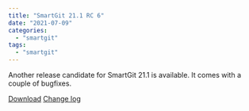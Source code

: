 ```yaml
---
title: "SmartGit 21.1 RC 6"
date: "2021-07-09"
categories: 
  - "smartgit"
tags: 
  - "smartgit"
---
```


Another release candidate for SmartGit 21.1 is available. It comes with a couple of bugfixes.

[Download](http://www.syntevo.com/smartgit/preview) [Change log](http://www.syntevo.com/smartgit/changelog-eap.txt)
